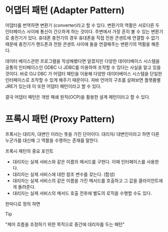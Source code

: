 # 어댑터 패턴 (Adapter Pattern)
어댑터를 번역하면 변환기 (converter)라고 할 수 있다. 변환기의 역활은 서로다른 두 인터페이스 사이에 통신이 간으하게 하는 것이다. 주변에서 가장 흔히 볼 수 있는 변환기로 충전기가 있다. 휴대폰 충전기의 경우 휴대폰을 직접 전원 콘센트에 연결할 수 없기 때문에 충전기가 핸드폰과 전원 콘센트 사이에 둘을 연결해주는 변환기의 역활을 해준다. 

데이터 베이스관련 프로그램을 작성해봤다면 알겠지만 다양한 데이터베이스 시스템을 공통의 인터페이스인 ODBC 나 JDBC를 이용하여 조작할 수 있다는 사실을 알고 있을 것이다. 바로 O/J DBC 가 어댑터 패턴을 이용해 다양한 데이터베이스 시스템을 단일한 인터페이스로 조작할 수 있게 해주기 때문이다. 자바 언어의 구조를 살펴보면 플랫폼별 JRE가 있는데 이 또한 어댑터 패턴이라고 할 수 있다. 

결국 어댑터 패턴은 개방 패쇄 원칙(OCP)을 활용한 설계 패턴이라고 할 수 있다. 


# 프록시 패턴 (Proxy Pattern)
프록시는 대리자, 대변인 이라는 뜻을 가진 단어이다. 대리자/ 대변인이라고 하면 다른 누군가를 대신해 그 역활을 수행하는 존재를 말한다. 

프록시 패턴의 중요 포인트
- 대리자는 실제 서비스와 같은 이름의 메서드를 구현다. 이때 인터페이스를 사용한다. 
- 대리자는 실제 서비스에 대한 참조 변수를 갖는다. (합성)
- 대리자는 실제 서비스의 같은 이름을 가진 메서드를 호출하고 그 값을 클라이언트에게 돌려준다. 
- 대리자는 실제 서비스의 메서드 호출 전후에 별도의 로직을 수행할 수도 있다. 

한마디로 정의 하면 
>[!TIP] 
> "제어 흐름을 조정하기 위한 목적으로 중간에 대리자를 두는 패턴"

